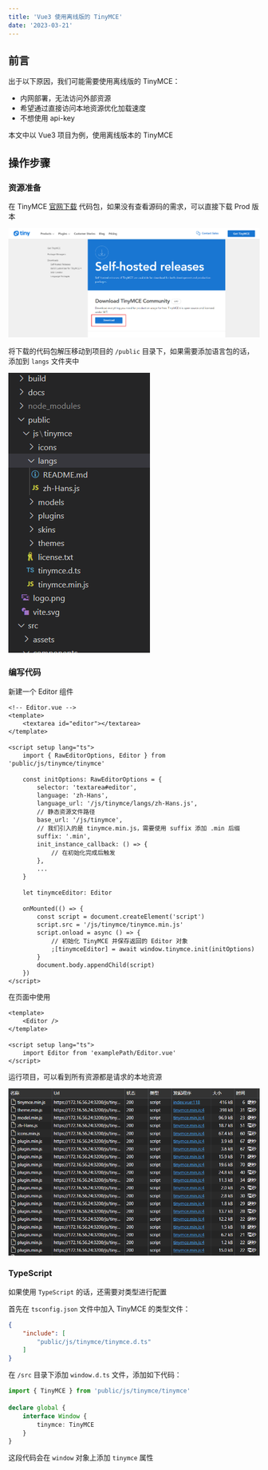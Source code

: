 ```yaml
---
title: 'Vue3 使用离线版的 TinyMCE'
date: '2023-03-21'
---
```


## 前言

出于以下原因，我们可能需要使用离线版的 TinyMCE：

 - 内网部署，无法访问外部资源
 - 希望通过直接访问本地资源优化加载速度
 - 不想使用 api-key

本文中以 Vue3 项目为例，使用离线版本的 TinyMCE

## 操作步骤

### 资源准备

在 TinyMCE [官网下载](https://www.tiny.cloud/get-tiny/self-hosted/) 代码包，如果没有查看源码的需求，可以直接下载 Prod 版本

![image-20230321171526780](./assets/image-20230321171526780.png)

将下载的代码包解压移动到项目的 `/public` 目录下，如果需要添加语言包的话，添加到 `langs` 文件夹中

![image-20230321175710412](./assets/image-20230321175710412.png)

### 编写代码

新建一个 Editor 组件

```vue
<!-- Editor.vue -->
<template>
    <textarea id="editor"></textarea>
</template>

<script setup lang="ts">
    import { RawEditorOptions, Editor } from 'public/js/tinymce/tinymce'

    const initOptions: RawEditorOptions = {
        selector: 'textarea#editor',
        language: 'zh-Hans',
        language_url: '/js/tinymce/langs/zh-Hans.js',
        // 静态资源文件路径
        base_url: '/js/tinymce',
        // 我们引入的是 tinymce.min.js，需要使用 suffix 添加 .min 后缀
        suffix: '.min',
        init_instance_callback: () => {
            // 在初始化完成后触发
        },
        ...
    }

    let tinymceEditor: Editor

    onMounted(() => {
        const script = document.createElement('script')
        script.src = '/js/tinymce/tinymce.min.js'
        script.onload = async () => {
            // 初始化 TinyMCE 并保存返回的 Editor 对象
            ;[tinymceEditor] = await window.tinymce.init(initOptions)
        }
        document.body.appendChild(script)
    })
</script>
```

在页面中使用

```vue
<template>
    <Editor />
</template>

<script setup lang="ts">
    import Editor from 'examplePath/Editor.vue'
</script>
```

运行项目，可以看到所有资源都是请求的本地资源

![image-20230321181804079](./assets/image-20230321181804079.png)

### TypeScript

如果使用 `TypeScript` 的话，还需要对类型进行配置

首先在 `tsconfig.json` 文件中加入 TinyMCE 的类型文件：

```json
{
    "include": [
        "public/js/tinymce/tinymce.d.ts"
    ]
}
```

在 `/src` 目录下添加 `window.d.ts` 文件，添加如下代码：

```typescript
import { TinyMCE } from 'public/js/tinymce/tinymce'

declare global {
    interface Window {
        tinymce: TinyMCE
    }
}
```

这段代码会在 `window` 对象上添加 `tinymce` 属性
